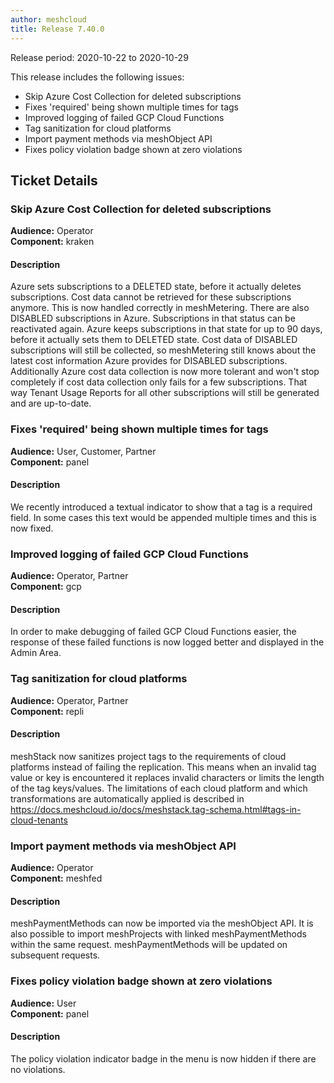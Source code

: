 ```yaml
---
author: meshcloud
title: Release 7.40.0
---
```


Release period: 2020-10-22 to 2020-10-29

This release includes the following issues:
* Skip Azure Cost Collection for deleted subscriptions
* Fixes 'required' being shown multiple times for tags
* Improved logging of failed GCP Cloud Functions
* Tag sanitization for cloud platforms
* Import payment methods via meshObject API
* Fixes policy violation badge shown at zero violations
<!--truncate-->

## Ticket Details
### Skip Azure Cost Collection for deleted subscriptions
**Audience:** Operator<br>**Component:** kraken


#### Description
Azure sets subscriptions to a DELETED state, before it actually deletes subscriptions. Cost data cannot be retrieved
for these subscriptions anymore. This is now handled correctly in meshMetering. There are also DISABLED subscriptions
in Azure. Subscriptions in that status can be reactivated again. Azure keeps subscriptions in that state for up to
90 days, before it actually sets them to DELETED state. Cost data of DISABLED subscriptions
will still be collected, so meshMetering still knows about the latest cost information Azure provides for DISABLED subscriptions.
Additionally Azure cost data collection is now more tolerant and won't stop completely if cost data collection only
fails for a few subscriptions. That way Tenant Usage Reports for all other subscriptions will still be generated
and are up-to-date.

### Fixes 'required' being shown multiple times for tags
**Audience:** User, Customer, Partner<br>**Component:** panel


#### Description
We recently introduced a textual indicator to show that a tag is a required field.
In some cases this text would be appended multiple times and this is now fixed.

### Improved logging of failed GCP Cloud Functions
**Audience:** Operator, Partner<br>**Component:** gcp


#### Description
In order to make debugging of failed GCP Cloud Functions easier, the response of these failed
functions is now logged better and displayed in the Admin Area.

### Tag sanitization for cloud platforms
**Audience:** Operator, Partner<br>**Component:** repli


#### Description
meshStack now sanitizes project tags to the requirements of cloud platforms
instead of failing the replication.
This means when an invalid tag value or key is encountered it replaces invalid characters or
limits the length of the tag keys/values.
The limitations of each cloud platform and which transformations are automatically applied is
described in https://docs.meshcloud.io/docs/meshstack.tag-schema.html#tags-in-cloud-tenants

### Import payment methods via meshObject API
**Audience:** Operator<br>**Component:** meshfed


#### Description
meshPaymentMethods can now be imported via the meshObject API.
It is also possible to import meshProjects with linked meshPaymentMethods
within the same request. meshPaymentMethods will be
updated on subsequent requests.

### Fixes policy violation badge shown at zero violations
**Audience:** User<br>**Component:** panel


#### Description
The policy violation indicator badge in the menu is now hidden if there are no violations.

